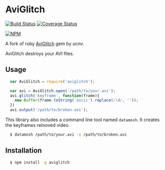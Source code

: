# AviGlitch

[![Build Status](https://travis-ci.org/fand/node-aviglitch.svg?branch=master)](https://travis-ci.org/fand/node-aviglitch)
[![Coverage Status](https://coveralls.io/repos/fand/node-aviglitch/badge.png?branch=coveralls)](https://coveralls.io/r/fand/node-aviglitch?branch=coveralls)

[![NPM](https://nodei.co/npm/aviglitch.png?downloads=true&stars=true)](https://nodei.co/npm/aviglitch/)

A fork of ruby [AviGlitch](http://github.com/ucnv/aviglitch) gem by ucnv.

AviGlitch destroys your AVI files.

## Usage

```javascript
  var AviGlitch = require('aviglitch');

  var avi = AviGlitch.open('/path/to/your.avi');
  avi.glitch('keyframe', function(frame){
    new Buffer(frame.toString('ascii').replace(/\d/, ''));
  })
  avi.output('/path/to/broken.avi');
```

This library also includes a command line tool named `datamosh`.
It creates the keyframes removed video.

```sh
  $ datamosh /path/to/your.avi -o /path/to/broken.avi
```

## Installation

```sh
  $ npm install -g aviglitch
```
